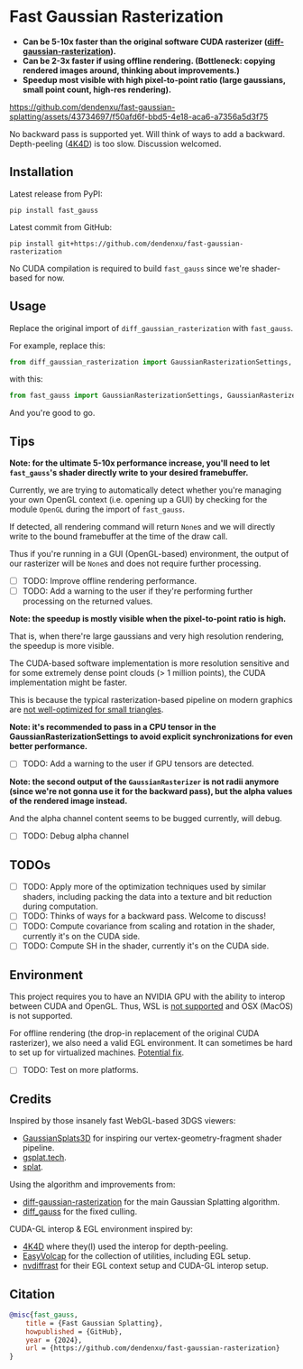 # Fast Gaussian Rasterization

- **Can be 5-10x faster than the original software CUDA rasterizer ([diff-gaussian-rasterization](https://github.com/graphdeco-inria/diff-gaussian-rasterization)).**
- **Can be 2-3x faster if using offline rendering. (Bottleneck: copying rendered images around, thinking about improvements.)**
- **Speedup most visible with high pixel-to-point ratio (large gaussians, small point count, high-res rendering).**

https://github.com/dendenxu/fast-gaussian-splatting/assets/43734697/f50afd6f-bbd5-4e18-aca6-a7356a5d3f75

No backward pass is supported yet. 
Will think of ways to add a backward. 
Depth-peeling ([4K4D](https://zju3dv.github.io/4k4d)) is too slow.
Discussion welcomed.

## Installation

Latest release from PyPI:

```shell
pip install fast_gauss
```

Latest commit from GitHub:

```shell
pip install git+https://github.com/dendenxu/fast-gaussian-rasterization
```

No CUDA compilation is required to build `fast_gauss` since we're shader-based for now.

## Usage

Replace the original import of `diff_gaussian_rasterization` with `fast_gauss`.

For example, replace this:

```python
from diff_gaussian_rasterization import GaussianRasterizationSettings, GaussianRasterizer
```

with this:

```python
from fast_gauss import GaussianRasterizationSettings, GaussianRasterizer
```

And you're good to go.

## Tips

**Note: for the ultimate 5-10x performance increase, you'll need to let `fast_gauss`'s shader directly write to your desired framebuffer.**

Currently, we are trying to automatically detect whether you're managing your own OpenGL context (i.e. opening up a GUI) by checking for the module `OpenGL` during the import of `fast_gauss`.

If detected, all rendering command will return `None`s and we will directly write to the bound framebuffer at the time of the draw call.

Thus if you're running in a GUI (OpenGL-based) environment, the output of our rasterizer will be `None`s and does not require further processing.

- [ ] TODO: Improve offline rendering performance.
- [ ] TODO: Add a warning to the user if they're performing further processing on the returned values.

**Note: the speedup is mostly visible when the pixel-to-point ratio is high.**

That is, when there're large gaussians and very high resolution rendering, the speedup is more visible.

The CUDA-based software implementation is more resolution sensitive and for some extremely dense point clouds (> 1 million points), the CUDA implementation might be faster.

This is because the typical rasterization-based pipeline on modern graphics are [not well-optimized for small triangles](https://www.youtube.com/watch?v=hf27qsQPRLQ&list=WL).

**Note: it's recommended to pass in a CPU tensor in the GaussianRasterizationSettings to avoid explicit synchronizations for even better performance.**

- [ ] TODO: Add a warning to the user if GPU tensors are detected.

**Note: the second output of the `GaussianRasterizer` is not radii anymore (since we're not gonna use it for the backward pass), but the alpha values of the rendered image instead.**

And the alpha channel content seems to be bugged currently, will debug.

- [ ] TODO: Debug alpha channel

## TODOs

- [ ] TODO: Apply more of the optimization techniques used by similar shaders, including packing the data into a texture and bit reduction during computation.
- [ ] TODO: Thinks of ways for a backward pass. Welcome to discuss!
- [ ] TODO: Compute covariance from scaling and rotation in the shader, currently it's on the CUDA side.
- [ ] TODO: Compute SH in the shader, currently it's on the CUDA side.

## Environment

This project requires you to have an NVIDIA GPU with the ability to interop between CUDA and OpenGL.
Thus, WSL is [not supported](https://docs.nvidia.com/cuda/wsl-user-guide/index.html#features-not-yet-supported) and OSX (MacOS) is not supported.

For offline rendering (the drop-in replacement of the original CUDA rasterizer), we also need a valid EGL environment.
It can sometimes be hard to set up for virtualized machines. [Potential fix](https://github.com/zju3dv/4K4D/issues/27#issuecomment-2026747401).

- [ ] TODO: Test on more platforms.

## Credits

Inspired by those insanely fast WebGL-based 3DGS viewers:

- [GaussianSplats3D](https://github.com/mkkellogg/GaussianSplats3D) for inspiring our vertex-geometry-fragment shader pipeline.
- [gsplat.tech](https://gsplat.tech/).
- [splat](https://github.com/antimatter15/splat).

Using the algorithm and improvements from:

- [diff-gaussian-rasterization](https://github.com/graphdeco-inria/diff-gaussian-rasterization) for the main Gaussian Splatting algorithm.
- [diff_gauss](https://github.com/dendenxu/diff-gaussian-rasterization) for the fixed culling.

CUDA-GL interop & EGL environment inspired by:

- [4K4D](https://zju3dv.github.io/4k4d) where they(I) used the interop for depth-peeling.
- [EasyVolcap](https://github.com/zju3dv/EasyVolcap) for the collection of utilities, including EGL setup.
- [nvdiffrast](https://nvlabs.github.io/nvdiffrast) for their EGL context setup and CUDA-GL interop setup.

## Citation

```bibtex
@misc{fast_gauss,  
    title = {Fast Gaussian Splatting},
    howpublished = {GitHub},  
    year = {2024},
    url = {https://github.com/dendenxu/fast-gaussian-rasterization}
}
```
